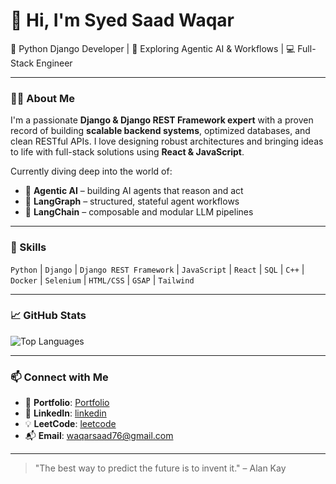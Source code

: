 # 👋 Hi, I'm Syed Saad Waqar

🚀 Python Django Developer | 🧠 Exploring Agentic AI & Workflows | 💻 Full-Stack Engineer

---

### 🧑‍💻 About Me

I'm a passionate **Django & Django REST Framework expert** with a proven record of building **scalable backend systems**, optimized databases, and clean RESTful APIs. I love designing robust architectures and bringing ideas to life with full-stack solutions using **React & JavaScript**.

Currently diving deep into the world of:
- 🧠 **Agentic AI** – building AI agents that reason and act
- 🔄 **LangGraph** – structured, stateful agent workflows
- 🔗 **LangChain** – composable and modular LLM pipelines

---

### 🧩 Skills

`Python` | `Django` | `Django REST Framework` | `JavaScript` | `React` | `SQL` | `C++` | `Docker` | `Selenium` | `HTML/CSS` | `GSAP` | `Tailwind`

---

### 📈 GitHub Stats

![Top Languages](https://github-readme-stats.vercel.app/api/top-langs/?username=saad9797&layout=compact&theme=tokyonight)

---

### 📫 Connect with Me

- 🔗 **Portfolio**: [Portfolio](https://portfolio-taupe-delta-urgpg4q0sy.vercel.app/)
- 💼 **LinkedIn**: [linkedin](https://www.linkedin.com/in/syed-saad-waqar-97167a258/) 
- 💡 **LeetCode**: [leetcode](https://leetcode.com/u/saad654)
- 📬 **Email**: waqarsaad76@gmail.com

---

> "The best way to predict the future is to invent it." – Alan Kay
